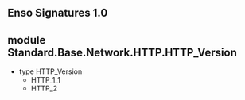 ## Enso Signatures 1.0
## module Standard.Base.Network.HTTP.HTTP_Version
- type HTTP_Version
    - HTTP_1_1
    - HTTP_2
